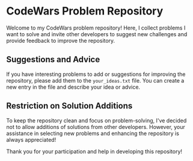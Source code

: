 # **CodeWars Problem Repository**

Welcome to my CodeWars problem repository! Here, I collect problems I want to solve and invite other developers to suggest new challenges and provide feedback to improve the repository.

## **Suggestions and Advice**

If you have interesting problems to add or suggestions for improving the repository, please add them to the `your_ideas.txt` file. You can create a new entry in the file and describe your idea or advice.

## **Restriction on Solution Additions**

To keep the repository clean and focus on problem-solving, I've decided not to allow additions of solutions from other developers. However, your assistance in selecting new problems and enhancing the repository is always appreciated!

Thank you for your participation and help in developing this repository!
